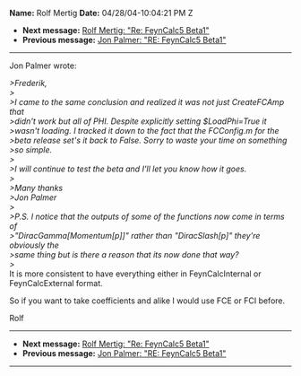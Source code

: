 **Name:** Rolf Mertig
**Date:** 04/28/04-10:04:21 PM Z

  - **Next message:** [Rolf Mertig: "Re: FeynCalc5 Beta1"](0189.html)
  - **Previous message:** [Jon Palmer: "RE: FeynCalc5 Beta1"](0187.html)

-----

Jon Palmer wrote:  

*\>Frederik,*  
*\>*  
*\>I came to the same conclusion and realized it was not just
CreateFCAmp that*  
*\>didn't work but all of PHI. Despite explicitly setting $LoadPhi=True
it*  
*\>wasn't loading. I tracked it down to the fact that the FCConfig.m for
the*  
*\>beta release set's it back to False. Sorry to waste your time on
something*  
*\>so simple.*  
*\>*  
*\>I will continue to test the beta and I'll let you know how it
goes.*  
*\>*  
*\>Many thanks*  
*\>Jon Palmer*  
*\>*  
*\>P.S. I notice that the outputs of some of the functions now come in
terms of*  
*\>"DiracGamma[Momentum[p]]" rather than
"DiracSlash[p]" they're obviously the*  
*\>same thing but is there a reason that its now done that way?*  
*\>*  
It is more consistent to have everything either in FeynCalcInternal or  
FeynCalcExternal format.  

So if you want to take coefficients and alike I would use FCE or FCI
before.  

Rolf  

-----

  - **Next message:** [Rolf Mertig: "Re: FeynCalc5 Beta1"](0189.html)
  - **Previous message:** [Jon Palmer: "RE: FeynCalc5 Beta1"](0187.html)

-----

